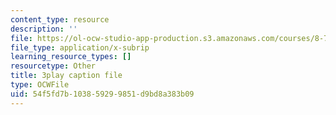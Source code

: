 ```yaml
---
content_type: resource
description: ''
file: https://ol-ocw-studio-app-production.s3.amazonaws.com/courses/8-701-introduction-to-nuclear-and-particle-physics-fall-2020/54f5fd7b103859299851d9bd8a383b09_vICUY43i190.vtt
file_type: application/x-subrip
learning_resource_types: []
resourcetype: Other
title: 3play caption file
type: OCWFile
uid: 54f5fd7b-1038-5929-9851-d9bd8a383b09
---
```

